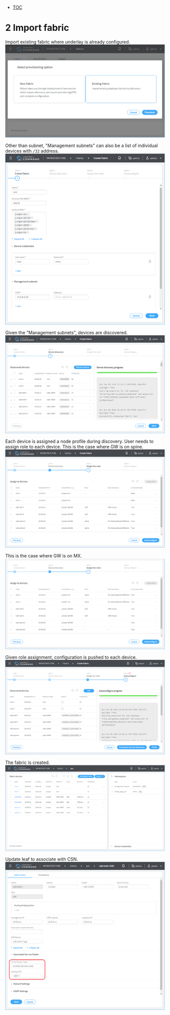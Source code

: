 * [TOC](Contrail-Fabric-Management.md)

# 2 Import fabric

Import existing fabric where underlay is already configured.
![Figure 2.1 Existing fabric](F2-1.png)

Other than subnet, "Management subnets" can also be a list of individual devices with `/32` address.
![Figure 2.2 Create fabric](F2-2.png)

Given the "Management subnets", devices are discovered.
![Figure 2.3 Device discovery](F2-3.png)

Each device is assigned a node profile during discovery. User needs to assign role to each device. This is the case where GW is on spine.
![Figure 2.4 Spine is GW](F2-4.png)

This is the case where GW is on MX.
![Figure 2.5 MX is GW](F2-5.png)

Given role assignment, configuration is pushed to each device.
![Figure 2.6 Auto configure](F2-6.png)

The fabric is created.
![Figure 2.7 Imported fabric](F2-7.png)

Update leaf to associate with CSN.
![Figure 2.8 Associate leaf with CSN](F2-8.png)

